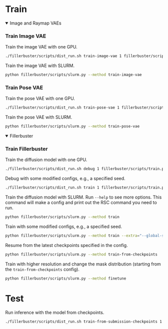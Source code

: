 # Train

<details open>
<summary>Image and Raymap VAEs</summary>

### Train Image VAE

Train the image VAE with one GPU.

```bash
./fillerbuster/scripts/dist_run.sh train-image-vae 1 fillerbuster/scripts/train.py
```

Train the image VAE with SLURM.

```bash
python fillerbuster/scripts/slurm.py --method train-image-vae
```

### Train Pose VAE

Train the pose VAE with one GPU.

```bash
./fillerbuster/scripts/dist_run.sh train-pose-vae 1 fillerbuster/scripts/train.py
```

Train the pose VAE with SLURM.

```bash
python fillerbuster/scripts/slurm.py --method train-pose-vae
```

</details>

<details open>
<summary>Fillerbuster</summary>

### Train Fillerbuster

Train the diffusion model with one GPU.

```bash
./fillerbuster/scripts/dist_run.sh debug 1 fillerbuster/scripts/train.py
```

Debug with some modified configs, e.g., a specified seed.

```bash
./fillerbuster/scripts/dist_run.sh train 1 fillerbuster/scripts/train.py "--global-seed=52"
```

Train the diffusion model with SLURM. Run `--help` to see more options. This command will make a config and print out the RSC command you need to run.

```bash
python fillerbuster/scripts/slurm.py --method train
```

Train with some modified configs, e.g., a specified seed.

```bash
python fillerbuster/scripts/slurm.py --method train --extra="--global-seed=52"
```

Resume from the latest checkpoints specified in the config.

```bash
python fillerbuster/scripts/slurm.py --method train-from-checkpoints
```

Train with higher resolution and change the mask distribution (starting from the `train-from-checkpoints` config).

```bash
python fillerbuster/scripts/slurm.py --method finetune
```

</details>

# Test

Run inference with the model from checkpoints.

```bash
./fillerbuster/scripts/dist_run.sh train-from-submission-checkpoints 1 fillerbuster/scripts/train.py "--validation-only=True"
```
